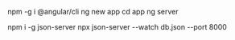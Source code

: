 npm -g i @angular/cli
ng new app
cd app
ng server

npm i -g json-server
npx json-server --watch db.json --port 8000
